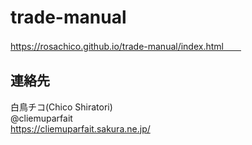 # trade-manual
https://rosachico.github.io/trade-manual/index.html　　

## 連絡先
白鳥チコ(Chico Shiratori)  
@cliemuparfait  
https://cliemuparfait.sakura.ne.jp/
